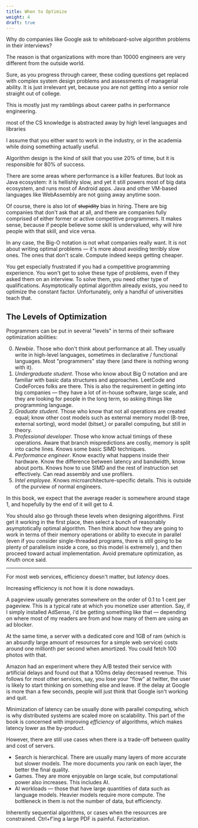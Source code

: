 ```yaml
---
title: When to Optimize
weight: 4
draft: true
---
```


Why do companies like Google ask to whiteboard-solve algorithm problems in their interviews?

The reason is that organizations with more than 10000 engineers are very different from the outside world.

Sure, as you progress through career, these coding questions get replaced with complex system design problems and assessments of managerial ability. It is just irrelevant yet, because you are not getting into a senior role straight out of college.

This is mostly just my ramblings about career paths in performance engineering.

most of the CS knowledge is abstracted away by high level languages and libraries

I assume that you either want to work in the industry, or in the academia while doing something actually useful.

Algorithm design is the kind of skill that you use 20% of time, but it is responsible for 80% of success.

There are some areas where performance is a killer features. But look as Java ecosystem: it is hellishly slow, and yet it still powers most of big data ecosystem, and runs most of Android apps. Java and other VM-based languages like WebAssembly are not going away anytime soon.

Of course, there is also lot of ~~stupidity~~ bias in hiring. There are big companies that don't ask that at all, and there are companies fully comprised of either former or active competitive programmers. It makes sense, because if people believe some skill is undervalued, why will hire people with that skill, and vice versa.

In any case, the Big-O notation is not what companies really want. It is not about writing optimal problems — it's more about avoiding terribly slow ones. The ones that don't scale. Compute indeed keeps getting cheaper.

You get especially frustrated if you had a competitive programming experience. You won't get to solve these type of problems, even if they asked them on an interview. To solve them, you need other type of qualifications. Asymptotically optimal algorithm already exists, you need to optimize the constant factor. Unfortunately, only a handful of universities teach that.

## The Levels of Optimization

Programmers can be put in several "levels" in terms of their software optimization abilities:

0. *Newbie*. Those who don't think about performance at all. They usually write in high-level languages, sometimes in declarative / functional languages. Most "programmers" stay there (and there is nothing wrong with it).
1. *Undergraduate student*. Those who know about Big O notation and are familiar with basic data structures and approaches. LeetCode and CodeForces folks are there. This is also the requirement in getting into big companies — they have a lot of in-house software, large scale, and they are looking for people in the long term, so asking things like programming language.
2. *Graduate student*. Those who know that not all operations are created equal; know other cost models such as external memory model (B-tree, external sorting), word model (bitset,) or parallel computing, but still in theory.
3. *Professional developer*. Those who know actual timings of these operations. Aware that branch mispredictions are costly, memory is split into cache lines. Knows some basic SIMD techniques. 
4. *Performance engineer*. Know exactly what happens inside their hardware. Know the difference between latency and bandwidth, know about ports. Knows how to use SIMD and the rest of instruction set effectively. Can read assembly and use profilers.
5. *Intel employee*. Knows microarchitecture-specific details. This is outside of the purview of normal engineers.

In this book, we expect that the average reader is somewhere around stage 1, and hopefully by the end of it will get to 4.

You should also go through these levels when designing algorithms. First get it working in the first place, then select a bunch of reasonably asymptotically optimal algorithm. Then think about how they are going to work in terms of their memory operations or ability to execute in parallel (even if you consider single-threaded programs, there is still going to be plenty of parallelism inside a core, so this model is extremely ), and then proceed toward actual implementation. Avoid premature optimization, as Knuth once said.

---

For most web services, efficiency doesn't matter, but *latency* does.

Increasing efficiency is not how it is done nowadays.

A pageview usually generates somewhere on the order of 0.1 to 1 cent per pageview. This is a typical rate at which you monetize user attention. Say, if I simply installed AdSense, i'd be getting something like that — depending on where most of my readers are from and how many of them are using an ad blocker.

At the same time, a server with a dedicated core and 1GB of ram (which is an absurdly large amount of resources for a simple web service) costs around one millionth per second when amortized. You could fetch 100 photos with that.

Amazon had an experiment where they A/B tested their service with artificial delays and found out that a 100ms delay decreased revenue. This follows for most other services, say, you lose your "flow" at twitter, the user is likely to start thinking on something else and leave. If the delay at Google is more than a few seconds, people will just think that Google isn't working and quit.

Minimization of latency can be usually done with parallel computing, which is why distributed systems are scaled more on scalability. This part of the book is concerned with improving *efficiency* of algorithms, which makes latency lower as the by-product.

However, there are still use cases when there is a trade-off between quality and cost of servers.

- Search is hierarchical. There are usually many layers of more accurate but slower models. The more documents you rank on each layer, the better the final quality.
- Games. They are more enjoyable on large scale, but computational power also increases. This includes AI.
- AI workloads — those that have large quantities of data such as language models. Heavier models require more compute. The bottleneck in them is not the number of data, but efficiencty.

Inherently sequential algorithms, or cases when the resources are constrained. Ctrl+f'ing a large PDF is painful. Factorization.
